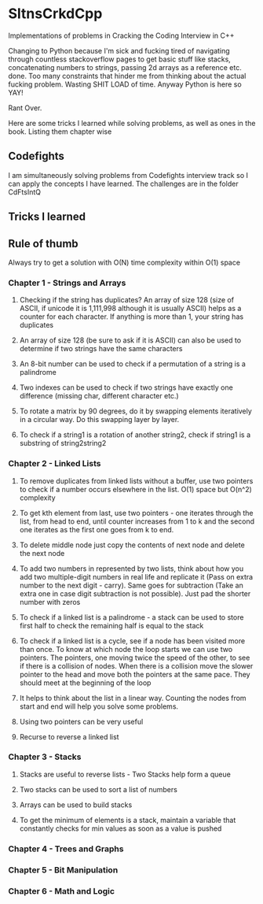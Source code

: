 # SltnsCrkdCpp
Implementations of problems in Cracking the Coding Interview in C++

Changing to Python because I'm sick and fucking tired of navigating through countless stackoverflow pages to get basic stuff like stacks, concatenating numbers to strings, passing 2d arrays as a reference etc. done. Too many constraints that hinder me from thinking about the actual fucking problem. Wasting SHIT LOAD of time. Anyway Python is here so YAY! 

Rant Over.

Here are some tricks I learned while solving problems, as well as ones in the book. Listing them chapter wise

## Codefights

I am simultaneously solving problems from Codefights interview track so I can apply the concepts I have learned. The challenges are in the folder CdFtsIntQ

## Tricks I learned

## Rule of thumb
Always try to get a solution with O(N) time complexity within O(1) space

### Chapter 1 - Strings and Arrays

1. Checking if the string has duplicates? An array of size 128 (size of ASCII, if unicode it is 1,111,998 although it is usually ASCII) helps as a counter for each character. If anything is more than 1, your string has duplicates

2. An array of size 128 (be sure to ask if it is ASCII) can also be used to determine if two strings have the same characters

3. An 8-bit number can be used to check if a permutation of a string is a palindrome

4. Two indexes can be used to check if two strings have exactly one difference (missing char, different character etc.)

5. To rotate a matrix by 90 degrees, do it by swapping elements iteratively in a circular way. Do this swapping layer by layer.

6. To check if a string1 is a rotation of another string2, check if string1 is a substring of string2string2

### Chapter 2 - Linked Lists

1. To remove duplicates from linked lists without a buffer, use two pointers to check if a number occurs elsewhere in the list. O(1) space but O(n^2) complexity

2. To get kth element from last, use two pointers - one iterates through the list, from head to end, until counter increases from 1 to k and the second one iterates as the first one goes from k to end.

3. To delete middle node just copy the contents of next node and delete the next node

4. To add two numbers in represented by two lists, think about how you add two multiple-digit numbers in real life and replicate it (Pass on extra number to the next digit - carry). Same goes for subtraction (Take an extra one in case digit subtraction is not possible). Just pad the shorter number with zeros

5. To check if a linked list is a palindrome - a stack can be used to store first half to check the remaining half is equal to the stack

6. To check if a linked list is a cycle, see if a node has been visited more than once. To know at which node the loop starts we can use two pointers. The pointers, one moving twice the speed of the other, to see if there is a collision of nodes. When there is a collision move the slower pointer to the head and move both the pointers at the same pace. They should meet at the beginning of the loop

7. It helps to think about the list in a linear way. Counting the nodes from start and end will help you solve some problems.

8. Using two pointers can be very useful

9. Recurse to reverse a linked list

### Chapter 3 - Stacks

1. Stacks are useful to reverse lists - Two Stacks help form a queue

2. Two stacks can be used to sort a list of numbers

3. Arrays can be used to build stacks

4. To get the minimum of elements is a stack, maintain a variable that constantly checks for min values as soon as a value is pushed


### Chapter 4 - Trees and Graphs



### Chapter 5 - Bit Manipulation


### Chapter 6 - Math and Logic


